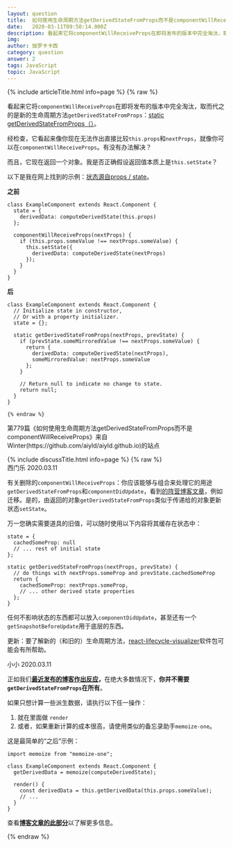```yaml
---
layout: question
title:  如何使用生命周期方法getDerivedStateFromProps而不是componentWillReceiveProps
date:   2020-03-11T09:50:14.000Z
description: 看起来它将componentWillReceiveProps在即将发布的版本中完全淘汰，取而代之的是新的生命周期方法getDerivedStateFrom...
img: 
author: 伽罗卡卡西
category: question
answer: 2
tags: JavaScript
topic: JavaScript
---
```

<div class="article-root">
  <div class="article">
    {% include articleTitle.html info=page %}
    {% raw %}
    <div class="article-content"><p><font style="vertical-align: inherit;"><font style="vertical-align: inherit;">看起来它将</font></font><code>componentWillReceiveProps</code><font style="vertical-align: inherit;"><font style="vertical-align: inherit;">在即将发布的版本中完全淘汰，取而代之的是新的生命周期方法</font></font><code>getDerivedStateFromProps</code><font style="vertical-align: inherit;"><font style="vertical-align: inherit;">：</font></font><a href="https://reactjs.org/docs/react-component.html#static-getderivedstatefromprops" rel="noreferrer"><font style="vertical-align: inherit;"><font style="vertical-align: inherit;">static getDerivedStateFromProps（）</font></font></a><font style="vertical-align: inherit;"><font style="vertical-align: inherit;">。</font></font></p>

<p><font style="vertical-align: inherit;"><font style="vertical-align: inherit;">经检查，它看起来像你现在无法作出直接比较</font></font><code>this.props</code><font style="vertical-align: inherit;"><font style="vertical-align: inherit;">和</font></font><code>nextProps</code><font style="vertical-align: inherit;"><font style="vertical-align: inherit;">，就像你可以在</font></font><code>componentWillReceiveProps</code><font style="vertical-align: inherit;"><font style="vertical-align: inherit;">。</font><font style="vertical-align: inherit;">有没有办法解决？</font></font></p>

<p><font style="vertical-align: inherit;"><font style="vertical-align: inherit;">而且，它现在返回一个对象。</font><font style="vertical-align: inherit;">我是否正确假设返回值本质上是</font></font><code>this.setState</code><font style="vertical-align: inherit;"><font style="vertical-align: inherit;">？</font></font></p>

<p><font style="vertical-align: inherit;"><font style="vertical-align: inherit;">以下是我在网上找到的示例：</font></font><a href="https://github.com/reactjs/rfcs/blob/master/text/0006-static-lifecycle-methods.md#state-derived-from-propsstate" rel="noreferrer"><font style="vertical-align: inherit;"><font style="vertical-align: inherit;">状态源自props / state</font></font></a><font style="vertical-align: inherit;"><font style="vertical-align: inherit;">。</font></font></p>

<p><strong><font style="vertical-align: inherit;"><font style="vertical-align: inherit;">之前</font></font></strong></p>

<pre><code>class ExampleComponent extends React.Component {<font></font>
  state = {<font></font>
    derivedData: computeDerivedState(this.props)<font></font>
  };<font></font>
<font></font>
  componentWillReceiveProps(nextProps) {<font></font>
    if (this.props.someValue !== nextProps.someValue) {<font></font>
      this.setState({<font></font>
        derivedData: computeDerivedState(nextProps)<font></font>
      });<font></font>
    }<font></font>
  }<font></font>
}<font></font>
</code></pre>

<p><strong><font style="vertical-align: inherit;"><font style="vertical-align: inherit;">后</font></font></strong></p>

<pre><code>class ExampleComponent extends React.Component {<font></font>
  // Initialize state in constructor,<font></font>
  // Or with a property initializer.<font></font>
  state = {};<font></font>
<font></font>
  static getDerivedStateFromProps(nextProps, prevState) {<font></font>
    if (prevState.someMirroredValue !== nextProps.someValue) {<font></font>
      return {<font></font>
        derivedData: computeDerivedState(nextProps),<font></font>
        someMirroredValue: nextProps.someValue<font></font>
      };<font></font>
    }<font></font>
<font></font>
    // Return null to indicate no change to state.<font></font>
    return null;<font></font>
  }<font></font>
}<font></font>
</code></pre></div>
    {% endraw %}
  </div>
  <p class="winter_mark">第779篇《如何使用生命周期方法getDerivedStateFromProps而不是componentWillReceiveProps》来自Winter(https://github.com/aiyld/aiyld.github.io)的站点</p>
  <div class="discuss-wrapper">
    {% include discussTitle.html info=page %}
    {% raw %}
    <div class="discuss-list">
    <div class="discuss-item">
        <div class="discuss-parent">
          <div class="discuss-meta">
            <span class="discuss-user">西门乐</span>
            <span class="discuss-time">2020.03.11</span>
          </div>
          <div class="discuss-comment"><p><font style="vertical-align: inherit;"><font style="vertical-align: inherit;">有关删除的</font></font><code>componentWillReceiveProps</code><font style="vertical-align: inherit;"><font style="vertical-align: inherit;">：你应该能够与组合来处理它的用途</font></font><code>getDerivedStateFromProps</code><font style="vertical-align: inherit;"><font style="vertical-align: inherit;">和</font></font><code>componentDidUpdate</code><font style="vertical-align: inherit;"><font style="vertical-align: inherit;">，看到</font></font><a href="https://reactjs.org/blog/2018/03/27/update-on-async-rendering.html#examples" rel="noreferrer"><font style="vertical-align: inherit;"><font style="vertical-align: inherit;">的阵营博客文章</font></font></a><font style="vertical-align: inherit;"><font style="vertical-align: inherit;">，例如迁移。</font><font style="vertical-align: inherit;">是的，由返回的对象</font></font><code>getDerivedStateFromProps</code><font style="vertical-align: inherit;"><font style="vertical-align: inherit;">类似于传递给的对象更新状态</font></font><code>setState</code><font style="vertical-align: inherit;"><font style="vertical-align: inherit;">。</font></font></p>

<p><font style="vertical-align: inherit;"><font style="vertical-align: inherit;">万一您确实需要道具的旧值，可以随时使用以下内容将其缓存在状态中：</font></font></p>

<pre><code>state = {<font></font>
  cachedSomeProp: null<font></font>
  // ... rest of initial state<font></font>
};<font></font>
<font></font>
static getDerivedStateFromProps(nextProps, prevState) {<font></font>
  // do things with nextProps.someProp and prevState.cachedSomeProp<font></font>
  return {<font></font>
    cachedSomeProp: nextProps.someProp,<font></font>
    // ... other derived state properties<font></font>
  };<font></font>
}<font></font>
</code></pre>

<p><font style="vertical-align: inherit;"><font style="vertical-align: inherit;">任何不影响状态的东西都可以放入</font></font><code>componentDidUpdate</code><font style="vertical-align: inherit;"><font style="vertical-align: inherit;">，甚至还有一个</font></font><code>getSnapshotBeforeUpdate</code><font style="vertical-align: inherit;"><font style="vertical-align: inherit;">用于底层的东西。</font></font></p>

<p><font style="vertical-align: inherit;"><font style="vertical-align: inherit;">更新：要了解新的（和旧的）生命周期方法，</font></font><a href="https://github.com/Oblosys/react-lifecycle-visualizer#readme" rel="noreferrer"><font style="vertical-align: inherit;"><font style="vertical-align: inherit;">react-lifecycle-visualizer</font></font></a><font style="vertical-align: inherit;"><font style="vertical-align: inherit;">软件包可能会有所帮助。</font></font></p></div>
        </div></div><div class="discuss-item">
        <div class="discuss-parent">
          <div class="discuss-meta">
            <span class="discuss-user">小小</span>
            <span class="discuss-time">2020.03.11</span>
          </div>
          <div class="discuss-comment"><p><font style="vertical-align: inherit;"><font style="vertical-align: inherit;">正如我们</font></font><strong><a href="https://reactjs.org/blog/2018/06/07/you-probably-dont-need-derived-state.html" rel="noreferrer"><font style="vertical-align: inherit;"><font style="vertical-align: inherit;">最近发布的博客作出反应</font></font></a><font style="vertical-align: inherit;"><font style="vertical-align: inherit;">，</font></font></strong><font style="vertical-align: inherit;"><font style="vertical-align: inherit;">在绝大多数情况下，</font></font><strong><font style="vertical-align: inherit;"><font style="vertical-align: inherit;">你并不需要</font></font><code>getDerivedStateFromProps</code><font style="vertical-align: inherit;"><font style="vertical-align: inherit;">在所有</font></font></strong><font style="vertical-align: inherit;"><font style="vertical-align: inherit;">。</font></font></p>

<p><font style="vertical-align: inherit;"><font style="vertical-align: inherit;">如果只想计算一些派生数据，请执行以下任一操作：</font></font></p>

<ol>
<li><font style="vertical-align: inherit;"><font style="vertical-align: inherit;">就在里面做 </font></font><code>render</code></li>
<li><font style="vertical-align: inherit;"><font style="vertical-align: inherit;">或者，如果重新计算的成本很高，请使用类似的备忘录助手</font></font><code>memoize-one</code><font style="vertical-align: inherit;"><font style="vertical-align: inherit;">。</font></font></li>
</ol>

<p><font style="vertical-align: inherit;"><font style="vertical-align: inherit;">这是最简单的“之后”示例：</font></font></p>

<pre><code>import memoize from "memoize-one";<font></font>
<font></font>
class ExampleComponent extends React.Component {<font></font>
  getDerivedData = memoize(computeDerivedState);<font></font>
<font></font>
  render() {<font></font>
    const derivedData = this.getDerivedData(this.props.someValue);<font></font>
    // ...<font></font>
  }<font></font>
}<font></font>
</code></pre>

<p><font style="vertical-align: inherit;"><font style="vertical-align: inherit;">查看</font></font><strong><a href="https://reactjs.org/blog/2018/06/07/you-probably-dont-need-derived-state.html#what-about-memoization" rel="noreferrer"><font style="vertical-align: inherit;"><font style="vertical-align: inherit;">博客文章的此部分</font></font></a></strong><font style="vertical-align: inherit;"><font style="vertical-align: inherit;">以了解更多信息。</font></font></p></div>
        </div></div>
    </div>
    {% endraw %}
  </div>
<div>
